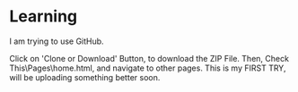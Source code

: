 # Learning
I am trying to use GitHub.

Click on 'Clone or Download' Button, to download the ZIP File.
Then, Check This\Pages\home.html, and navigate to other pages.
This is my FIRST TRY, will be uploading something better soon.
